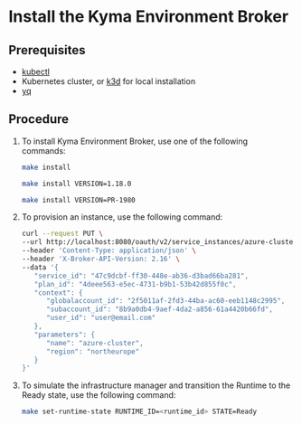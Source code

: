 # Install the Kyma Environment Broker

## Prerequisites

* [kubectl](https://kubernetes.io/docs/tasks/tools/install-kubectl/)
* Kubernetes cluster, or [k3d](https://k3d.io) for local installation
* [yq](https://github.com/mikefarah/yq)

## Procedure

1. To install Kyma Environment Broker, use one of the following commands:

    ```bash
    make install
    ```

    ```bash
    make install VERSION=1.18.0
    ```

    ```bash
    make install VERSION=PR-1980
    ```

2. To provision an instance, use the following command:

   ```bash
   curl --request PUT \
   --url http://localhost:8080/oauth/v2/service_instances/azure-cluster \
   --header 'Content-Type: application/json' \
   --header 'X-Broker-API-Version: 2.16' \
   --data '{
      "service_id": "47c9dcbf-ff30-448e-ab36-d3bad66ba281",
      "plan_id": "4deee563-e5ec-4731-b9b1-53b42d855f0c",
      "context": {
         "globalaccount_id": "2f5011af-2fd3-44ba-ac60-eeb1148c2995",
         "subaccount_id": "8b9a0db4-9aef-4da2-a856-61a4420b66fd",
         "user_id": "user@email.com"
      },
      "parameters": {
         "name": "azure-cluster",
         "region": "northeurope"
      }
   }'
   ```

3. To simulate the infrastructure manager and transition the Runtime to the Ready state, use the following command:

   ```bash
   make set-runtime-state RUNTIME_ID=<runtime_id> STATE=Ready
   ```
